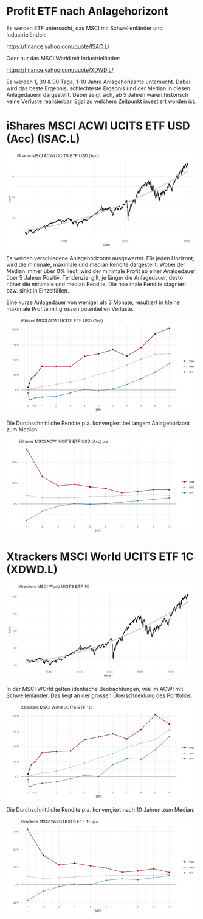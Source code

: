 # Profit ETF nach Anlagehorizont

Es werden ETF untersucht, das MSCI mit Schwellenländer und Industrieländer:

<https://finance.yahoo.com/quote/ISAC.L/>

Oder nur das MSCI World mit Industrieländer:

<https://finance.yahoo.com/quote/XDWD.L/>

Es werden 1, 30 & 90 Tage, 1-10 Jahre Anlagehorizante untersucht. Dabei wird das beste Ergebnis, schlechteste Ergebnis und der Median in diesen Anlagedauern dargestellt. Dabei zeigt sich, ab 5 Jahren waren historisch keine Verluste realisierbar. Egal zu welchem Zeitpunkt investiert worden ist.

# iShares MSCI ACWI UCITS ETF USD (Acc) (ISAC.L)

![](www/msci_acwi_total.png)

Es werden verschiedene Anlagehorizonte ausgewertet. Für jeden Horizont, wird die minimale, maximale und median Rendite dargestellt. Wobei der Median immer über 0% liegt, wird der minimale Profit ab einer Analgedauer über 5 Jahren Positiv. Tendenziel gilt, je länger die Anlagedauer, desto höher die minimale und median Rendite. Die maximale Rendite stagniert bzw. sinkt in Einzelfällen.

Eine kurze Anlagedauer von weniger als 3 Monate, resultiert in kleine maximale Profite mit grossen potentiellen Verluste.

![](www/msci_acwi_horizont.png)

Die Durchschnittliche Rendite p.a. konvergiert bei langem Anlagehorizont zum Median.

![](www/msci_acwi_horizont_pa.png)

# Xtrackers MSCI World UCITS ETF 1C (XDWD.L)

![](www/msci_world_total.png)

In der MSCI WOrld gelten identische Beobachtungen, wie im ACWI mit Schwellenländer. Das liegt an der grossen Überschneidung des Portfolios.

![](www/msci_world_horizont.png)

Die Durchschnittliche Rendite p.a. konvergiert nach 10 Jahren zum Median.

![](www/msci_world_horizont_pa.png)
